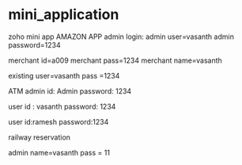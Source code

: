# mini_application
zoho mini app
AMAZON APP
admin login:
admin user=vasanth
admin password=1234


merchant id=a009
merchant pass=1234
merchant name=vasanth


existing user=vasanth
pass =1234


ATM 
admin id: Admin
password:  1234

user id : vasanth
password: 1234

user id:ramesh
password:1234

railway reservation

admin name=vasanth
pass = 11
